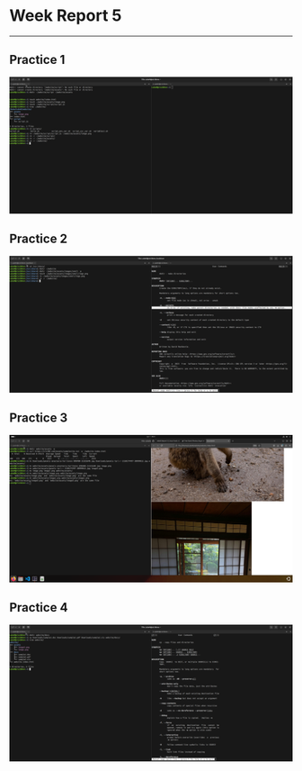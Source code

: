 # Week Report 5
---

## Practice 1
![Practice_1.png](/weekReports/wr5/Practice_1.png)
## Practice 2
![Practice_2.png](/weekReports/wr5/Practice_2.png)
## Practice 3
![Practice_3.png](/weekReports/wr5/Practice_3.png)
## Practice 4
![Practice_4.png](/weekReports/wr5/Practice_4.png)